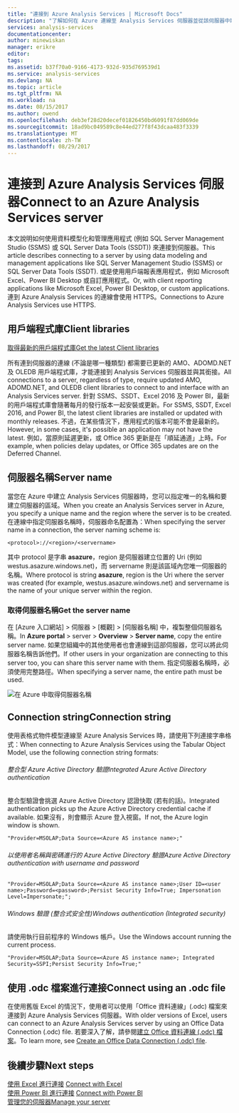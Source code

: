 ```yaml
---
title: "連接到 Azure Analysis Services | Microsoft Docs"
description: "了解如何在 Azure 連線至 Analysis Services 伺服器並從該伺服器中取得資料。"
services: analysis-services
documentationcenter: 
author: minewiskan
manager: erikre
editor: 
tags: 
ms.assetid: b37f70a0-9166-4173-932d-935d769539d1
ms.service: analysis-services
ms.devlang: NA
ms.topic: article
ms.tgt_pltfrm: NA
ms.workload: na
ms.date: 08/15/2017
ms.author: owend
ms.openlocfilehash: deb3ef28d20decef01826450bd6091f87dd069de
ms.sourcegitcommit: 18ad9bc049589c8e44ed277f8f43dcaa483f3339
ms.translationtype: MT
ms.contentlocale: zh-TW
ms.lasthandoff: 08/29/2017
---
```

# <a name="connect-to-an-azure-analysis-services-server"></a><span data-ttu-id="e58bd-103">連接到 Azure Analysis Services 伺服器</span><span class="sxs-lookup"><span data-stu-id="e58bd-103">Connect to an Azure Analysis Services server</span></span>

<span data-ttu-id="e58bd-104">本文說明如何使用資料模型化和管理應用程式 (例如 SQL Server Management Studio (SSMS) 或 SQL Server Data Tools (SSDT)) 來連接到伺服器。</span><span class="sxs-lookup"><span data-stu-id="e58bd-104">This article describes connecting to a server by using data modeling and management applications like SQL Server Management Studio (SSMS) or SQL Server Data Tools (SSDT).</span></span> <span data-ttu-id="e58bd-105">或是使用用戶端報表應用程式，例如 Microsoft Excel、Power BI Desktop 或自訂應用程式。</span><span class="sxs-lookup"><span data-stu-id="e58bd-105">Or, with client reporting applications like Microsoft Excel, Power BI Desktop, or custom applications.</span></span> <span data-ttu-id="e58bd-106">連到 Azure Analysis Services 的連線會使用 HTTPS。</span><span class="sxs-lookup"><span data-stu-id="e58bd-106">Connections to Azure Analysis Services use HTTPS.</span></span>

## <a name="client-libraries"></a><span data-ttu-id="e58bd-107">用戶端程式庫</span><span class="sxs-lookup"><span data-stu-id="e58bd-107">Client libraries</span></span>
[<span data-ttu-id="e58bd-108">取得最新的用戶端程式庫</span><span class="sxs-lookup"><span data-stu-id="e58bd-108">Get the latest Client libraries</span></span>](analysis-services-data-providers.md)

<span data-ttu-id="e58bd-109">所有連到伺服器的連線 (不論是哪一種類型) 都需要已更新的 AMO、ADOMD.NET 及 OLEDB 用戶端程式庫，才能連接到 Analysis Services 伺服器並與其銜接。</span><span class="sxs-lookup"><span data-stu-id="e58bd-109">All connections to a server, regardless of type, require updated AMO, ADOMD.NET, and OLEDB client libraries to connect to and interface with an Analysis Services server.</span></span> <span data-ttu-id="e58bd-110">針對 SSMS、SSDT、Excel 2016 及 Power BI，最新的用戶端程式庫會隨著每月的發行版本一起安裝或更新。</span><span class="sxs-lookup"><span data-stu-id="e58bd-110">For SSMS, SSDT, Excel 2016, and Power BI, the latest client libraries are installed or updated with monthly releases.</span></span> <span data-ttu-id="e58bd-111">不過，在某些情況下，應用程式的版本可能不會是最新的。</span><span class="sxs-lookup"><span data-stu-id="e58bd-111">However, in some cases, it's possible an application may not have the latest.</span></span> <span data-ttu-id="e58bd-112">例如，當原則延遲更新，或 Office 365 更新是在「順延通道」上時。</span><span class="sxs-lookup"><span data-stu-id="e58bd-112">For example, when policies delay updates, or Office 365 updates are on the Deferred Channel.</span></span>

## <a name="server-name"></a><span data-ttu-id="e58bd-113">伺服器名稱</span><span class="sxs-lookup"><span data-stu-id="e58bd-113">Server name</span></span>

<span data-ttu-id="e58bd-114">當您在 Azure 中建立 Analysis Services 伺服器時，您可以指定唯一的名稱和要建立伺服器的區域。</span><span class="sxs-lookup"><span data-stu-id="e58bd-114">When you create an Analysis Services server in Azure, you specify a unique name and the region where the server is to be created.</span></span> <span data-ttu-id="e58bd-115">在連線中指定伺服器名稱時，伺服器命名配置為：</span><span class="sxs-lookup"><span data-stu-id="e58bd-115">When specifying the server name in a connection, the server naming scheme is:</span></span>

```
<protocol>://<region>/<servername>
```
 <span data-ttu-id="e58bd-116">其中 protocol 是字串 **asazure**，region 是伺服器建立位置的 Uri (例如 westus.asazure.windows.net)，而 servername 則是該區域內您唯一伺服器的名稱。</span><span class="sxs-lookup"><span data-stu-id="e58bd-116">Where protocol is string **asazure**, region is the Uri where the server was created (for example, westus.asazure.windows.net) and servername is the name of your unique server within the region.</span></span>

### <a name="get-the-server-name"></a><span data-ttu-id="e58bd-117">取得伺服器名稱</span><span class="sxs-lookup"><span data-stu-id="e58bd-117">Get the server name</span></span>
<span data-ttu-id="e58bd-118">在 [Azure 入口網站] > 伺服器 > [概觀]  >  [伺服器名稱] 中，複製整個伺服器名稱。</span><span class="sxs-lookup"><span data-stu-id="e58bd-118">In **Azure portal** > server > **Overview** > **Server name**, copy the entire server name.</span></span> <span data-ttu-id="e58bd-119">如果您組織中的其他使用者也會連線到這部伺服器，您可以將此伺服器名稱告訴他們。</span><span class="sxs-lookup"><span data-stu-id="e58bd-119">If other users in your organization are connecting to this server too, you can share this server name with them.</span></span> <span data-ttu-id="e58bd-120">指定伺服器名稱時，必須使用完整路徑。</span><span class="sxs-lookup"><span data-stu-id="e58bd-120">When specifying a server name, the entire path must be used.</span></span>

![在 Azure 中取得伺服器名稱](./media/analysis-services-deploy/aas-deploy-get-server-name.png)


## <a name="connection-string"></a><span data-ttu-id="e58bd-122">Connection string</span><span class="sxs-lookup"><span data-stu-id="e58bd-122">Connection string</span></span>

<span data-ttu-id="e58bd-123">使用表格式物件模型連線至 Azure Analysis Services 時，請使用下列連接字串格式：</span><span class="sxs-lookup"><span data-stu-id="e58bd-123">When connecting to Azure Analysis Services using the Tabular Object Model, use the following connection string formats:</span></span>

###### <a name="integrated-azure-active-directory-authentication"></a><span data-ttu-id="e58bd-124">整合型 Azure Active Directory 驗證</span><span class="sxs-lookup"><span data-stu-id="e58bd-124">Integrated Azure Active Directory authentication</span></span>
<span data-ttu-id="e58bd-125">整合型驗證會挑選 Azure Active Directory 認證快取 (若有的話)。</span><span class="sxs-lookup"><span data-stu-id="e58bd-125">Integrated authentication picks up the Azure Active Directory credential cache if available.</span></span> <span data-ttu-id="e58bd-126">如果沒有，則會顯示 Azure 登入視窗。</span><span class="sxs-lookup"><span data-stu-id="e58bd-126">If not, the Azure login window is shown.</span></span>

```
"Provider=MSOLAP;Data Source=<Azure AS instance name>;"
```


###### <a name="azure-active-directory-authentication-with-username-and-password"></a><span data-ttu-id="e58bd-127">以使用者名稱與密碼進行的 Azure Active Directory 驗證</span><span class="sxs-lookup"><span data-stu-id="e58bd-127">Azure Active Directory authentication with username and password</span></span>

```
"Provider=MSOLAP;Data Source=<Azure AS instance name>;User ID=<user name>;Password=<password>;Persist Security Info=True; Impersonation Level=Impersonate;";
```

###### <a name="windows-authentication-integrated-security"></a><span data-ttu-id="e58bd-128">Windows 驗證 (整合式安全性)</span><span class="sxs-lookup"><span data-stu-id="e58bd-128">Windows authentication (Integrated security)</span></span>
<span data-ttu-id="e58bd-129">請使用執行目前程序的 Windows 帳戶。</span><span class="sxs-lookup"><span data-stu-id="e58bd-129">Use the Windows account running the current process.</span></span>

```
"Provider=MSOLAP;Data Source=<Azure AS instance name>; Integrated Security=SSPI;Persist Security Info=True;"
```



## <a name="connect-using-an-odc-file"></a><span data-ttu-id="e58bd-130">使用 .odc 檔案進行連接</span><span class="sxs-lookup"><span data-stu-id="e58bd-130">Connect using an .odc file</span></span>
<span data-ttu-id="e58bd-131">在使用舊版 Excel 的情況下，使用者可以使用「Office 資料連線」(.odc) 檔案來連接到 Azure Analysis Services 伺服器。</span><span class="sxs-lookup"><span data-stu-id="e58bd-131">With older versions of Excel, users can connect to an Azure Analysis Services server by using an Office Data Connection (.odc) file.</span></span> <span data-ttu-id="e58bd-132">若要深入了解，請參閱[建立 Office 資料連線 (.odc) 檔案](analysis-services-odc.md)。</span><span class="sxs-lookup"><span data-stu-id="e58bd-132">To learn more, see [Create an Office Data Connection (.odc) file](analysis-services-odc.md).</span></span>


## <a name="next-steps"></a><span data-ttu-id="e58bd-133">後續步驟</span><span class="sxs-lookup"><span data-stu-id="e58bd-133">Next steps</span></span>
<span data-ttu-id="e58bd-134">[使用 Excel 進行連接](analysis-services-connect-excel.md)  </span><span class="sxs-lookup"><span data-stu-id="e58bd-134">[Connect with Excel](analysis-services-connect-excel.md)  </span></span>  
<span data-ttu-id="e58bd-135">[使用 Power BI 進行連接](analysis-services-connect-pbi.md) </span><span class="sxs-lookup"><span data-stu-id="e58bd-135">[Connect with Power BI](analysis-services-connect-pbi.md) </span></span>  
[<span data-ttu-id="e58bd-136">管理您的伺服器</span><span class="sxs-lookup"><span data-stu-id="e58bd-136">Manage your server</span></span>](analysis-services-manage.md)   

